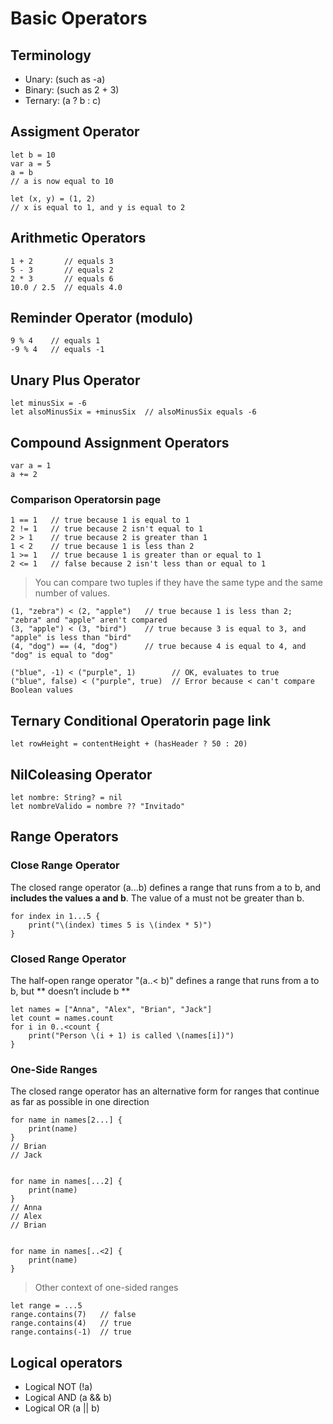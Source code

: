 # Basic Operators

## Terminology
- Unary:  (such as -a)
- Binary:  (such as 2 + 3)
- Ternary:  (a ? b : c)

## Assigment Operator

```
let b = 10
var a = 5
a = b
// a is now equal to 10
```

```
let (x, y) = (1, 2)
// x is equal to 1, and y is equal to 2
```

## Arithmetic Operators

```
1 + 2       // equals 3
5 - 3       // equals 2
2 * 3       // equals 6
10.0 / 2.5  // equals 4.0
```

## Reminder Operator (modulo)

```
9 % 4    // equals 1
-9 % 4   // equals -1
```

## Unary Plus Operator

```
let minusSix = -6
let alsoMinusSix = +minusSix  // alsoMinusSix equals -6
```

## Compound Assignment Operators
```
var a = 1
a += 2
```

### Comparison Operatorsin page

```
1 == 1   // true because 1 is equal to 1
2 != 1   // true because 2 isn't equal to 1
2 > 1    // true because 2 is greater than 1
1 < 2    // true because 1 is less than 2
1 >= 1   // true because 1 is greater than or equal to 1
2 <= 1   // false because 2 isn't less than or equal to 1
```

> You can compare two tuples if they have the same type and the same number of values. 

```
(1, "zebra") < (2, "apple")   // true because 1 is less than 2; "zebra" and "apple" aren't compared
(3, "apple") < (3, "bird")    // true because 3 is equal to 3, and "apple" is less than "bird"
(4, "dog") == (4, "dog")      // true because 4 is equal to 4, and "dog" is equal to "dog"
```

```
("blue", -1) < ("purple", 1)        // OK, evaluates to true
("blue", false) < ("purple", true)  // Error because < can't compare Boolean values
```

## Ternary Conditional Operatorin page link

```
let rowHeight = contentHeight + (hasHeader ? 50 : 20)
```
## NilColeasing Operator

```
let nombre: String? = nil
let nombreValido = nombre ?? "Invitado"
```

## Range Operators

### Close Range Operator

The closed range operator (a...b) defines a range that runs from a to b, and **includes the values a and b**. The value of a must not be greater than b.

```
for index in 1...5 {
    print("\(index) times 5 is \(index * 5)")
}
```

###  Closed Range Operator

The half-open range operator "(a..< b)" defines a range that runs from a to b, but ** doesn’t include b **

```
let names = ["Anna", "Alex", "Brian", "Jack"]
let count = names.count
for i in 0..<count {
    print("Person \(i + 1) is called \(names[i])")
}
```


### One-Side Ranges

The closed range operator has an alternative form for ranges that continue as far as possible in one direction 

```
for name in names[2...] {
    print(name)
}
// Brian
// Jack


for name in names[...2] {
    print(name)
}
// Anna
// Alex
// Brian


for name in names[..<2] {
    print(name)
}
```

> Other context of one-sided ranges
```
let range = ...5
range.contains(7)   // false
range.contains(4)   // true
range.contains(-1)  // true
```


## Logical operators

- Logical NOT (!a)
- Logical AND (a && b)
- Logical OR (a || b)
